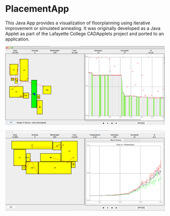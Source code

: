 # PlacementApp
This Java App provides a visualization of floorplanning using iterative improvement or simulated annealing.
It was originally developed as a Java Applet as part of the Lafayette College CADApplets project and ported to an application.

![Iterative Improvement Screenshot](https://github.com/jnestor/PlacementApp/blob/master/PlacementApp_IterImprovement.png)

![Simulated Annealing Screenshot](https://github.com/jnestor/PlacementApp/blob/master/PlacementApp_SimulatedAnnealing.png)
